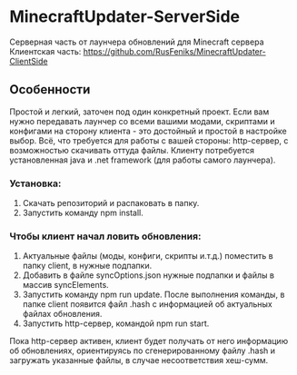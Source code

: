 # MinecraftUpdater-ServerSide
Серверная часть от лаунчера обновлений для Minecraft сервера\
Клиентская часть: https://github.com/RusFeniks/MinecraftUpdater-ClientSide

## Особенности
Простой и легкий, заточен под один конкретный проект. Если вам нужно передавать лаунчер со всеми вашими модами, скриптами и конфигами на сторону клиента - это достойный и простой в настройке выбор. Всё, что требуется для работы с вашей стороны: http-сервер, с возможностью скачивать оттуда файлы. Клиенту потребуется установленная java и .net framework (для работы самого лаунчера).

### Установка:
1. Скачать репозиторий и распаковать в папку.
2. Запустить команду npm install.

### Чтобы клиент начал ловить обновления:
1. Актуальные файлы (моды, конфиги, скрипты и.т.д.) поместить в папку client, в нужные подпапки.
2. Добавить в файле syncOptions.json нужные подпапки и файлы в массив syncElements.
3. Запустить команду npm run update. После выполнения команды, в папке client появится файл .hash с информацией об актуальных файлах обновления.
4. Запустить http-сервер, командой npm run start.

Пока http-сервер активен, клиент будет получать от него информацию об обновлениях, ориентируясь по сгенерированному файлу .hash и загружать указанные файлы, в случае несоответствия хеш-сумм.
